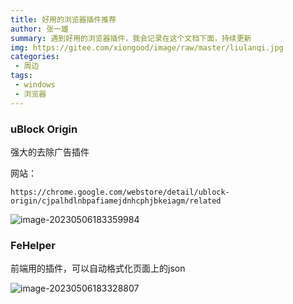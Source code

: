 ```yaml
---
title: 好用的浏览器插件推荐
author: 张一雄
summary: 遇到好用的浏览器插件，我会记录在这个文档下面，持续更新
img: https://gitee.com/xiongood/image/raw/master/liulanqi.jpg
categories:
 - 周边
tags:
 - windows
 - 浏览器
---
```


### uBlock Origin

强大的去除广告插件

网站：

```http
https://chrome.google.com/webstore/detail/ublock-origin/cjpalhdlnbpafiamejdnhcphjbkeiagm/related
```

![image-20230506183359984](https://gitee.com/xiongood/image/raw/master/20230506183401.png)

### FeHelper

前端用的插件，可以自动格式化页面上的json

![image-20230506183328807](https://gitee.com/xiongood/image/raw/master/20230506183330.png)
